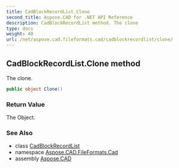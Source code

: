 ```yaml
---
title: CadBlockRecordList.Clone
second_title: Aspose.CAD for .NET API Reference
description: CadBlockRecordList method. The clone
type: docs
weight: 40
url: /net/aspose.cad.fileformats.cad/cadblockrecordlist/clone/
---
```

## CadBlockRecordList.Clone method

The clone.

```csharp
public object Clone()
```

### Return Value

The Object.

### See Also

* class [CadBlockRecordList](../)
* namespace [Aspose.CAD.FileFormats.Cad](../../cadblockrecordlist/)
* assembly [Aspose.CAD](../../../)


